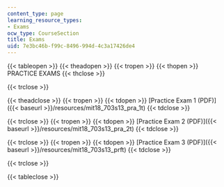 ```yaml
---
content_type: page
learning_resource_types:
- Exams
ocw_type: CourseSection
title: Exams
uid: 7e3bc46b-f99c-8496-994d-4c3a17426de4
---
```


{{< tableopen >}}
{{< theadopen >}}
{{< tropen >}}
{{< thopen >}}
PRACTICE EXAMS
{{< thclose >}}

{{< trclose >}}

{{< theadclose >}}
{{< tropen >}}
{{< tdopen >}}
[Practice Exam 1 (PDF)]({{< baseurl >}}/resources/mit18_703s13_pra_1t)
{{< tdclose >}}

{{< trclose >}}
{{< tropen >}}
{{< tdopen >}}
[Practice Exam 2 (PDF)]({{< baseurl >}}/resources/mit18_703s13_pra_2t)
{{< tdclose >}}

{{< trclose >}}
{{< tropen >}}
{{< tdopen >}}
[Practice Exam 3 (PDF)]({{< baseurl >}}/resources/mit18_703s13_prft)
{{< tdclose >}}

{{< trclose >}}

{{< tableclose >}}